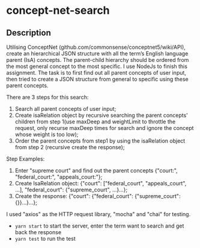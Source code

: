 # concept-net-search

## Description
Utilising ConceptNet (github.com/commonsense/conceptnet5/wiki/API), create an hierarchical JSON structure with all the term’s English language parent (IsA) concepts. The parent-child hierarchy should be ordered from the most general concept to the most specific.
I use NodeJs to finish this assignment. The task is to first find out all parent concepts of user input, then tried to create a JSON structure from general to specific using these parent concepts.

There are 3 steps for this search:

 1. Search all parent concepts of user input;
 2. Create isaRelation object by recursive searching the parent concepts' children from step 1(use maxDeep and weightLimit to throttle the request, only recurse maxDeep times for search and ignore the concept whose weight is too low);
 3. Order the parent concepts from step1 by using the isaRelation object from step 2 (recursive create the response);

Step Examples:

1. Enter "supreme court" and find out the parent concepts {"court:", "federal_court:", "appeals_court:"};
2. Create IsaRelation object: {"court": ["federal_court", "appeals_court", ...], "federal_court": {"supreme_court", ...}...};
3. Create the response: {"court": {"federal_court": {"supreme_court": {}}...}...};


I used "axios" as the HTTP request library, "mocha" and "chai" for testing.

 - `yarn start` to start the server, enter the term want to search and get back the response
 - `yarn test` to run the test
